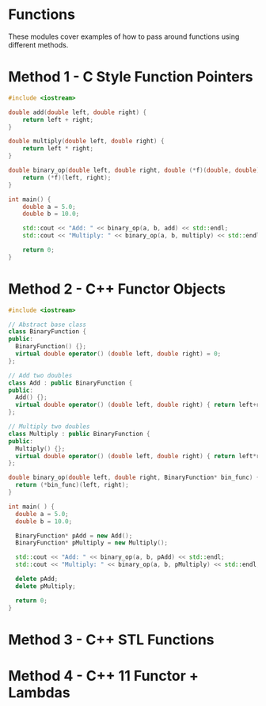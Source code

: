 # Functions

These modules cover examples of how to pass around functions using different methods.

# Method 1 - C Style Function Pointers

```cpp
#include <iostream>

double add(double left, double right) {
    return left + right;
}

double multiply(double left, double right) {
    return left * right;
}

double binary_op(double left, double right, double (*f)(double, double)) {
    return (*f)(left, right);
}

int main() {
    double a = 5.0;
    double b = 10.0;

    std::cout << "Add: " << binary_op(a, b, add) << std::endl;
    std::cout << "Multiply: " << binary_op(a, b, multiply) << std::endl;

    return 0;
}
```

# Method 2 - C++ Functor Objects

```cpp
#include <iostream>

// Abstract base class
class BinaryFunction {
public:
  BinaryFunction() {};
  virtual double operator() (double left, double right) = 0;
};

// Add two doubles
class Add : public BinaryFunction {
public:
  Add() {};
  virtual double operator() (double left, double right) { return left+right; }
};

// Multiply two doubles
class Multiply : public BinaryFunction {
public:
  Multiply() {};
  virtual double operator() (double left, double right) { return left*right; }
};

double binary_op(double left, double right, BinaryFunction* bin_func) {
  return (*bin_func)(left, right);
}

int main( ) {
  double a = 5.0;
  double b = 10.0;

  BinaryFunction* pAdd = new Add();
  BinaryFunction* pMultiply = new Multiply();

  std::cout << "Add: " << binary_op(a, b, pAdd) << std::endl;
  std::cout << "Multiply: " << binary_op(a, b, pMultiply) << std::endl;

  delete pAdd;
  delete pMultiply;

  return 0;
}
```

# Method 3 - C++ STL Functions

# Method 4 - C++ 11 Functor + Lambdas
